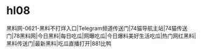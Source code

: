 # hl08
黑料网-0621-黑料不打烊入口|Telegram频道传送门|74猫导航主站|74猫传送门|78黑料网|今日黑料|每日吃瓜|网曝吃瓜|今日爆料美好生活吃瓜|热门网红黑料|黑料传送门|最新黑料|吃瓜直播打开|881比鸭
